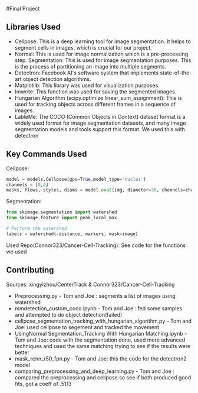 #Final Project

## Libraries Used

* Cellpose: This is a deep learning tool for image segmentation. It helps to segment cells in images, which is crucial for our project.
* Normal: This is used for image normalization which is a pre-processing step.
Segmentation: This is used for image segmentation purposes. This is the process of partitioning an image into multiple segments.
* Detectron: Facebook AI's software system that implements state-of-the-art object detection algorithms.
* Matplotlib: This library was used for visualization purposes.
* Imwrite: This function was used for saving the segmented images.
* Hungarian Algorithm (scipy.optimize.linear_sum_assignment): This is used for tracking objects across different frames in a sequence of images.
* LableMe:
 The COCO (Common Objects in Context) dataset format is a widely used format for image segmentation datasets, and many image segmentation models and tools support this format. We used this with detectron

## Key Commands Used
Cellpose:
```python
model = models.Cellpose(gpu=True,model_type='nuclei')
channels = [0,0]
masks, flows, styles, diams = model.eval(img, diameter=30, channels=channels)
```
Segmentation:
```python
from skimage.segmentation import watershed
from skimage.feature import peak_local_max

# Perform the watershed
labels = watershed(-distance, markers, mask=image)
```
Used Repo(Connor323/Cancer-Cell-Tracking):
See code for the functions we used


## Contributing
Sources: xingyizhou/CenterTrack & Connor323/Cancer-Cell-Tracking

* Preprocessing.py - Tom and Joe : segments a list of images using watershed
* mmdetection_custom_coco.ipynb - Tom and Joe : fed some samples and attempted to do object detection(failed)
* cellpose_segmentation_tracking_with_hungarian_algorithm.py - Tom and Joe: used cellpose to segement and tracked the movement
* UsingNormal Segmentation_Tracking With Hungarian Matching.ipynb - Tom and Joe: code with the segmentation done, used more advanced techniques and used the same matching trying to see if the results were better
* mask_rcnn_r50_fpn.py - Tom and Joe: this the code for the detectron2 model
* comparing_preprocessing_and_deep_learning.py - Tom and Joe : compared the preprocessing and cellpose so see if both produced good fits, got a coeff of .5113
